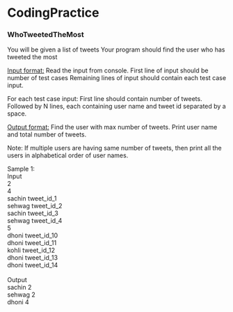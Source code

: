 # CodingPractice

### WhoTweetedTheMost
You will be given a list of tweets
Your program should find the user who has tweeted the most

<ins>Input format:</ins>
Read the input from console.
First line of input should be number of test cases
Remaining lines of input should contain each test case input. 

For each test case input:
First line should contain number of tweets.
Followed by N lines, each containing user name and tweet id separated by a space.

<ins>Output format:</ins>
Find the user with max number of tweets. Print user name and total number of tweets.

Note:
If multiple users are having same number of tweets, then print all the users in alphabetical order of user names.

Sample 1:<br />
Input<br />
2<br />
4<br />
sachin tweet_id_1<br />
sehwag tweet_id_2<br />
sachin tweet_id_3<br />
sehwag tweet_id_4<br />
5<br />
dhoni tweet_id_10<br />
dhoni tweet_id_11<br />
kohli tweet_id_12<br />
dhoni tweet_id_13<br />
dhoni tweet_id_14<br />
<br />
Output<br />
sachin 2<br />
sehwag 2<br />
dhoni 4<br />
